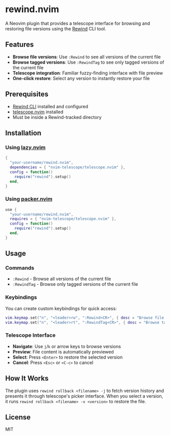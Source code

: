 # rewind.nvim

A Neovim plugin that provides a telescope interface for browsing and restoring file versions using the [Rewind](https://github.com/rewind-ai/rewind) CLI tool.

## Features

- **Browse file versions**: Use `:Rewind` to see all versions of the current file
- **Browse tagged versions**: Use `:RewindTag` to see only tagged versions of the current file
- **Telescope integration**: Familiar fuzzy-finding interface with file preview
- **One-click restore**: Select any version to instantly restore your file

## Prerequisites

- [Rewind CLI](https://github.com/rewind-ai/rewind) installed and configured
- [telescope.nvim](https://github.com/nvim-telescope/telescope.nvim) installed
- Must be inside a Rewind-tracked directory

## Installation

### Using [lazy.nvim](https://github.com/folke/lazy.nvim)

```lua
{
  "your-username/rewind.nvim",
  dependencies = { "nvim-telescope/telescope.nvim" },
  config = function()
    require("rewind").setup()
  end,
}
```

### Using [packer.nvim](https://github.com/wbthomason/packer.nvim)

```lua
use {
  "your-username/rewind.nvim",
  requires = { "nvim-telescope/telescope.nvim" },
  config = function()
    require("rewind").setup()
  end,
}
```

## Usage

### Commands

- `:Rewind` - Browse all versions of the current file
- `:RewindTag` - Browse only tagged versions of the current file

### Keybindings

You can create custom keybindings for quick access:

```lua
vim.keymap.set("n", "<leader>rw", ":Rewind<CR>", { desc = "Browse file versions" })
vim.keymap.set("n", "<leader>rt", ":RewindTag<CR>", { desc = "Browse tagged versions" })
```

### Telescope Interface

- **Navigate**: Use `j`/`k` or arrow keys to browse versions
- **Preview**: File content is automatically previewed
- **Select**: Press `<Enter>` to restore the selected version
- **Cancel**: Press `<Esc>` or `<C-c>` to cancel

## How It Works

The plugin uses `rewind rollback <filename> -j` to fetch version history and presents it through telescope's picker interface. When you select a version, it runs `rewind rollback <filename> -v <version>` to restore the file.

## License

MIT

